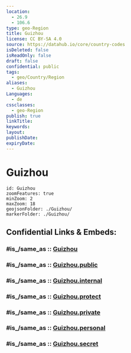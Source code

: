 ```yaml
---
location:
  - 26.9
  - 106.6
type: geo-Region
title: Guizhou
license: CC BY-SA 4.0
source: https://datahub.io/core/country-codes
isDeleted: false
isReadOnly: false
draft: false
confidential: public
tags:
  - geo/Country/Region
aliases:
  - Guizhou
Languages:
  - de
cssclasses:
  - geo-Region
publish: true
linkTitle:
keywords:
layout:
publishDate:
expiryDate:
---
```


# Guizhou

```leaflet
id: Guizhou
zoomFeatures: true 
minZoom: 2 
maxZoom: 18
geojsonFolder: ./Guizhou/
markerFolder: ./Guizhou/
```


## Confidential Links & Embeds: 

### #is_/same_as :: [Guizhou](/_Standards/Earth/Continent/Asia/Asia~East/China/provinces~China/Guizhou.md) 

### #is_/same_as :: [Guizhou.public](/_public/Earth/Continent/Asia/Asia~East/China/provinces~China/Guizhou.public.md) 

### #is_/same_as :: [Guizhou.internal](/_internal/Earth/Continent/Asia/Asia~East/China/provinces~China/Guizhou.internal.md) 

### #is_/same_as :: [Guizhou.protect](/_protect/Earth/Continent/Asia/Asia~East/China/provinces~China/Guizhou.protect.md) 

### #is_/same_as :: [Guizhou.private](/_private/Earth/Continent/Asia/Asia~East/China/provinces~China/Guizhou.private.md) 

### #is_/same_as :: [Guizhou.personal](/_personal/Earth/Continent/Asia/Asia~East/China/provinces~China/Guizhou.personal.md) 

### #is_/same_as :: [Guizhou.secret](/_secret/Earth/Continent/Asia/Asia~East/China/provinces~China/Guizhou.secret.md)

